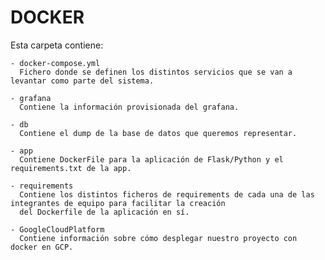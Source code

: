 # DOCKER

Esta carpeta contiene:

	- docker-compose.yml
	  Fichero donde se definen los distintos servicios que se van a levantar como parte del sistema.
	  
	- grafana
	  Contiene la información provisionada del grafana.
	  
	- db
   	  Contiene el dump de la base de datos que queremos representar.
	  
	- app
      Contiene DockerFile para la aplicación de Flask/Python y el requirements.txt de la app.
	  
	- requirements
	  Contiene los distintos ficheros de requirements de cada una de las integrantes de equipo para facilitar la creación 
	  del Dockerfile de la aplicación en sí.
	  
	- GoogleCloudPlatform
      Contiene información sobre cómo desplegar nuestro proyecto con docker en GCP.